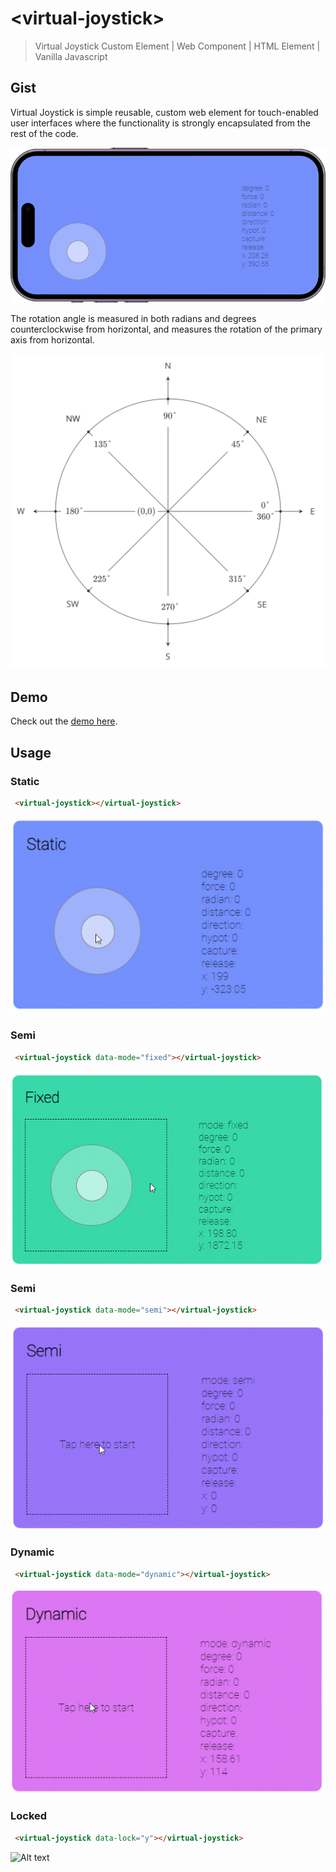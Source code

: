 # &lt;virtual-joystick&gt;
> Virtual Joystick Custom Element | Web Component | HTML Element | Vanilla Javascript

## Gist
Virtual Joystick is simple reusable, custom web element for touch-enabled user interfaces where the functionality is strongly encapsulated from the rest of the code.

![Alt text](/docs/phone.png "Virtual joystick on a mobile phone")

The rotation angle is measured in both radians and degrees counterclockwise from horizontal, and measures the rotation of the primary axis from horizontal.

![Alt text](/docs/unit-circle-chart-degrees.svg "Joystick unit circle chart")
## Demo
Check out the [demo here](https://dondido.github.io/virtual-joystick/).
## Usage
### Static
```html
 <virtual-joystick></virtual-joystick>
```
![Alt text|320](/docs/Static.gif "Static")
### Semi
```html
 <virtual-joystick data-mode="fixed"></virtual-joystick>
```
![Alt text](/docs/Fixed.gif "Fixed")
### Semi
```html
 <virtual-joystick data-mode="semi"></virtual-joystick>
```
![Alt text](/docs/Semi.gif "Semi")
### Dynamic
```html
 <virtual-joystick data-mode="dynamic"></virtual-joystick>
```
![Alt text](/docs/Dynamic.gif "Dynamic")
### Locked
```html
 <virtual-joystick data-lock="y"></virtual-joystick>
```
![Alt text](/docs/Locked.gif "Locked")

